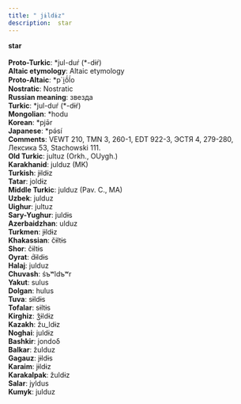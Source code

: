 ```yaml
---
title: " jɨldɨz"
description:  star
---
```

<p data-pagefind-weight="0.5">
<strong> star</strong><br><br>
<strong>Proto-Turkic</strong>:  *jul-duŕ (*-dɨŕ)<br>
<strong>Altaic etymology</strong>:  Altaic etymology<br>
<strong> Proto-Altaic</strong>:  *p`i̯ŏ́ĺo<br>
<strong>Nostratic</strong>:  Nostratic<br>
<strong>Russian meaning</strong>:  звезда<br>
<strong>Turkic</strong>:  *jul-duŕ (*-dɨŕ)<br>
<strong>Mongolian</strong>:  *hodu<br>
<strong>Korean</strong>:  *pjǝ̄r<br>
<strong>Japanese</strong>:  *pǝ́sí<br>
<strong>Comments</strong>:  VEWT 210, TMN 3, 260-1, EDT 922-3, ЭСТЯ 4, 279-280, Лексика 53, Stachowski 111.<br>
<strong>Old Turkic</strong>:  jultuz (Orkh., OUygh.)<br>
<strong>Karakhanid</strong>:  julduz (MK)<br>
<strong>Turkish</strong>:  jɨldɨz<br>
<strong>Tatar</strong>:  joldɨz<br>
<strong>Middle Turkic</strong>:  julduz (Pav. C., MA)<br>
<strong>Uzbek</strong>:  julduz<br>
<strong>Uighur</strong>:  jultuz<br>
<strong>Sary-Yughur</strong>:  juldɨs<br>
<strong>Azerbaidzhan</strong>:  ulduz<br>
<strong>Turkmen</strong>:  jɨldɨz<br>
<strong>Khakassian</strong>:  čɨltɨs<br>
<strong>Shor</strong>:  čɨltɨs<br>
<strong>Oyrat</strong>:  d́ɨldɨs<br>
<strong>Halaj</strong>:  julduz<br>
<strong>Chuvash</strong>:  śъʷldъʷr<br>
<strong>Yakut</strong>:  sulus<br>
<strong>Dolgan</strong>:  hulus<br>
<strong>Tuva</strong>:  sɨldɨs<br>
<strong>Tofalar</strong>:  sɨltɨs<br>
<strong>Kirghiz</strong>:  ǯɨldɨz<br>
<strong>Kazakh</strong>:  žu_ldɨz<br>
<strong>Noghai</strong>:  juldɨz<br>
<strong>Bashkir</strong>:  jondoδ<br>
<strong>Balkar</strong>:  žulduz<br>
<strong>Gagauz</strong>:  jɨldɨs<br>
<strong>Karaim</strong>:  jɨldɨz<br>
<strong>Karakalpak</strong>:  žuldɨz<br>
<strong>Salar</strong>:  jyldus<br>
<strong>Kumyk</strong>:  julduz<br>

</p>

